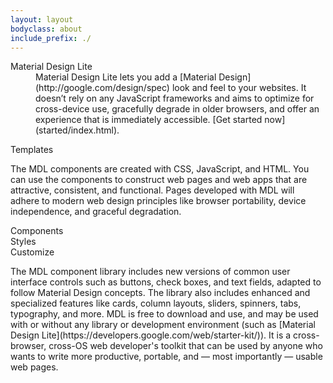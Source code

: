 ```yaml
---
layout: layout
bodyclass: about
include_prefix: ./
---
```

<!-- TODO: Try to separate markup and content -->
<section class="docs-text-styling about-panel about-panel--text mdl-cell mdl-cell--12-col">
  <dl>
    <dt>Material Design Lite</dt>
    <dd>
      Material Design Lite lets you add a [Material Design](http://google.com/design/spec) look and feel to your websites. It doesn’t rely on any JavaScript frameworks and aims to optimize for cross-device use, gracefully degrade in older browsers, and offer an experience that is immediately accessible. [Get started now](started/index.html).
    </dd>
  </dl>
</section>

<section class="about-panel about-panel--templates mdl-cell mdl-cell--12-col" data-target="templates/index.html">
  Templates
</section>

<section class="docs-text-styling about-panel about-panel--text mdl-cell mdl-cell--12-col">
  <p>
    The MDL components are created with CSS, JavaScript, and HTML. You can use the components to construct web pages and web apps that are attractive, consistent, and functional. Pages developed with MDL will adhere to modern web design principles like browser portability, device independence, and graceful degradation.
  </p>
</section>

<section class="about-panel about-panel--components mdl-color-text--white mdl-cell mdl-cell--6-col" data-target="components/index.html">
  Components
</section>
<section class="about-panel about-panel--styles mdl-color-text--white mdl-cell mdl-cell--6-col" data-target="styles/index.html">
  Styles
</section>
<section class="about-panel about-panel--customize mdl-color-text--white mdl-cell mdl-cell--12-col" data-target="customize/index.html">
  Customize
</section>

<section class="docs-text-styling about-panel about-panel--text mdl-cell mdl-cell--12-col">
  <p>
    The MDL component library includes new versions of common user interface controls such as buttons, check boxes, and text fields, adapted to follow Material Design concepts. The library also includes enhanced and specialized features like cards, column layouts, sliders, spinners, tabs, typography, and more. MDL is free to download and use, and may be used with or without any library or development environment (such as [Material Design Lite](https://developers.google.com/web/starter-kit/)). It is a cross-browser, cross-OS web developer's toolkit that can be used by anyone who wants to write more productive, portable, and &mdash; most importantly &mdash; usable web pages.
  </p>
</section>
<script src="assets/index.js" async></script>

